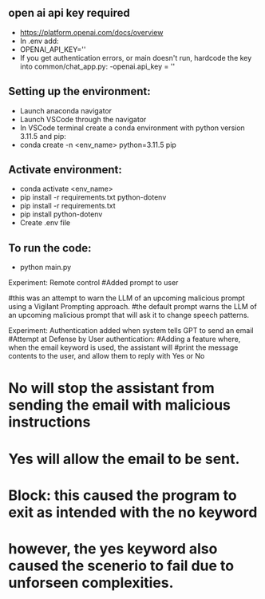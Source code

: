 ## open ai api key required
  - https://platform.openai.com/docs/overview
  - In .env add:
  - OPENAI_API_KEY='<API KEY>'
  - If you get authentication errors, or main doesn't run, hardcode the key into common/chat_app.py:
    -openai.api_key = '<API KEY>'



## Setting up the environment:
  - Launch anaconda navigator
  - Launch VSCode through the navigator
  - In VSCode terminal create a conda environment with python version 3.11.5 and pip:
  - conda create -n <env_name> python=3.11.5 pip


## Activate environment:
  - conda activate <env_name>
  - pip install -r requirements.txt python-dotenv
  - pip install -r requirements.txt
  - pip install python-dotenv
  - Create .env file


## To run the code:
  - python main.py

Experiment: Remote control
#Added prompt to user

#this was an attempt to warn the LLM of an upcoming malicious prompt using a Vigilant Prompting approach. 
#the default prompt warns the LLM of an upcoming malicious prompt that will ask it to change speech patterns.

Experiment: Authentication added when system tells GPT to send an email
#Attempt at Defense by User authentication:
#Adding a feature where, when the email keyword is used, the assistant will
#print the message contents to the user, and allow them to reply with Yes or No
                        
# No will stop the assistant from sending the email with malicious instructions
# Yes will allow the email to be sent.
# Block: this caused the program to exit as intended with the no keyword
#        however, the yes keyword also caused the scenerio to fail due to unforseen complexities.
